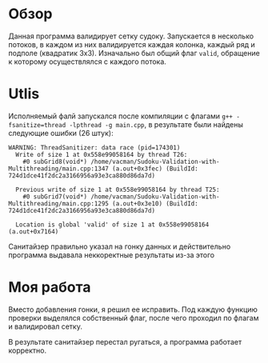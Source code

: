# Обзор

Данная программа валидирует сетку судоку. Запускается в несколько потоков, в каждом из них валидируется каждая колонка, каждый ряд и подполе (квадратик 3х3). Изначально был общий флаг `valid`,
обращение к которому осуществлялся с каждого потока.

# Utlis

Исполняемый фалй запускался после компиляции с флагами `g++ -fsanitize=thread -lpthread -g main.cpp`, в результате были найдены следующие ошибки (26 штук):

```
WARNING: ThreadSanitizer: data race (pid=174301)
  Write of size 1 at 0x558e99058164 by thread T26:
    #0 subGrid8(void*) /home/vacman/Sudoku-Validation-with-Multithreading/main.cpp:1347 (a.out+0x3fec) (BuildId: 724d1dce41f2dc2a3166956a93e3ca880d86da7d)

  Previous write of size 1 at 0x558e99058164 by thread T25:
    #0 subGrid7(void*) /home/vacman/Sudoku-Validation-with-Multithreading/main.cpp:1295 (a.out+0x3e10) (BuildId: 724d1dce41f2dc2a3166956a93e3ca880d86da7d)

  Location is global 'valid' of size 1 at 0x558e99058164 (a.out+0x7164)
```

Санитайзер правильно указал на гонку данных и действительно программа выдавала неккоректные результаты из-за этого

# Моя работа

Вместо добавления гонки, я решил ее исправить. Под каждую функцию проверки выделялся собственный флаг, после чего проходил по флагам и валидировал сетку.

В результате санитайзер перестал ругаться, а программа работает корректно.
